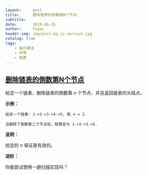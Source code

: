 ```yaml
---
layout:     post
title:      删除链表的倒数第N个节点
subtitle:   
date:       2020-06-25
author:     Faymi
header-img: img/post-bg-js-version.jpg
catalog: true
tags:
    - 每日算法
    - 中等
    - 链表
---
```


## [ 删除链表的倒数第N个节点](https://leetcode-cn.com/problems/remove-nth-node-from-end-of-list/)

给定一个链表，删除链表的倒数第 *n* 个节点，并且返回链表的头结点。

**示例：**

```
给定一个链表: 1->2->3->4->5, 和 n = 2.

当删除了倒数第二个节点后，链表变为 1->2->3->5.
```

**说明：**

给定的 *n* 保证是有效的。

**进阶：**

你能尝试使用一趟扫描实现吗？